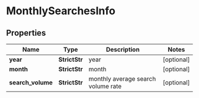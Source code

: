 # MonthlySearchesInfo


## Properties

| Name | Type | Description | Notes |
|------------ | ------------- | ------------- | -------------|
**year** | **StrictStr** | year |[optional]|
**month** | **StrictStr** | month |[optional]|
**search_volume** | **StrictStr** | monthly average search volume rate |[optional]|